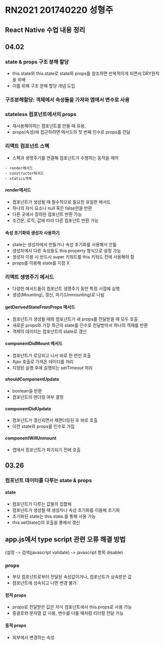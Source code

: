 RN2021 201740220 성형주
=============

React Native 수업 내용 정리
-------------

## 04.02
### state & props 구조 분해 할당
- this.state와 this.state로 state와 props를 참조하면 반복적이게 되면서 DRY원칙을 위배
- 이를 위해 구조 분해 할당 개념 도입

### 구조분해할당: 객체에서 속성들을 가져와 앱에서 변수로 사용

### stateless 컴포넌트에서의 props
- 재사용해야하는 컴포넌트를 만들 때 유용, 
- props(속성)에 접근하려면 메서드의 첫 번째 인수로 props를 전달

### 리액트 컴포넌트 스펙
- 스펙과 생명주기를 연결해 컴포넌트가 수행하는 동작을 제어
```
- render메서드
- constructor메서드
- statics객체
```

#### render메서드
- 컴포넌트가 생성될 때 필수적으로 필요한 유일한 메서드
- 하나의 자식 요소나 null 혹은 false만을 반환
- 다른 곳에서 정의한 컴포넌트 반환 가능
- 조건문, 로직, 값에 따라 다른 컴포넌트 반환 가능

#### 속성 초기화와 생성자 사용하기
- state는 생성자에서 만들거나 속성 초기화를 사용해서 만듦
- 생성자에서 다른 속성들도 this.property 형식으로 설정 가능
- 생성자 이용 시 반드시 super 키워드를 this 키워드 전에 사용해야 함
- props를 이용해 state를 지정 X

### 리액트 생명주기 메서드
- 다양한 메서드들이 컴포넌트 생명주기 동안 특정 시접에 실행
- 생성(Mounting), 갱신, 파기(Unmounting)로 나뉨

#### getDerivedStateFromProps 메서드
- 컴포넌트가 생성될 때와 컴포넌트가 새 props를 전달받을 때 모두 호출
- 새로운 props와 가장 최근의 state를 인수로 전달받아서 하나의 객체를 반환
- 객체의 데이터는 컴포넌트의 state로 갱신

#### componentDidMount 메서드
- 컴포넌트가 로딩되고 나서 바로 한 번만 호출
- Ajax 호출로 가져온 데이터를 처리
- 지정된 실행 후에 실행되는 setTimeout 처리

#### shouldComponentUpdate
- boolean을 반환
- 컴포넌트의 렌더링 여부 결정

#### componentDidUpdate
- 컴포넌트가 갱신되면서 재랜더링된 후 바로 호출
- 이전 state와 props를 인수로 가짐

#### componentWillUnmount
- 앱에서 컴포넌트가 파기되기 전에 호출


## 03.26
### 컴포넌트 데이터를 다루는 state & props
#### state
- 컴포넌트가 다루는 값들의 집합체
- 컴포넌트가 생성될 때 생성자나 속성 초기화를 이용해 초기화
- 초기화된 state는 this.state.를 통해 사용 가능
- this.setState()의 호출을 통해서 갱신

## app.js에서 type script 관련 오류 해결 방법
 (설정 -> 검색(javascript validate) -> javascript 항목 disable)

### props
- 부모 컴포넌트로부터 전달된 속성값이거나, 컴포넌트가 상속받은 값
- 컴포넌트에 상속되고 나면 변경 불가
#### 정적 props
- props로 전달받은 값은 자식 컴포넌트에서 this.props로 사용 가능
- 중괄호와 문자열 값 사용, 변수를 다룰 때처럼 리터럴 전달 가능
#### 동적 props
- 외부에서 변경하는 속성
